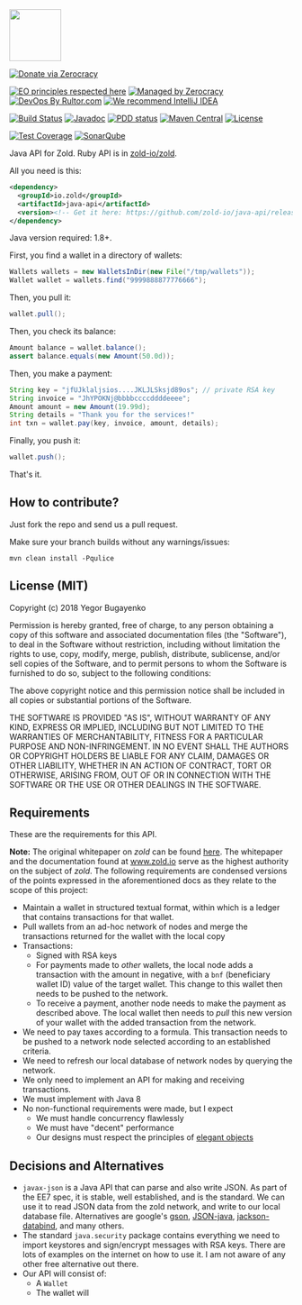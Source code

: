 <img src="http://www.zold.io/logo.svg" width="92px" height="92px"/>

[![Donate via Zerocracy](https://www.0crat.com/contrib-badge/CAZUREFND.svg)](https://www.0crat.com/contrib/CAZUREFND)

[![EO principles respected here](http://www.elegantobjects.org/badge.svg)](http://www.elegantobjects.org)
[![Managed by Zerocracy](https://www.0crat.com/badge/CAZUREFND.svg)](https://www.0crat.com/p/CAZUREFND)
[![DevOps By Rultor.com](http://www.rultor.com/b/zold-io/java-api)](http://www.rultor.com/p/zold-io/java-api)
[![We recommend IntelliJ IDEA](http://www.elegantobjects.org/intellij-idea.svg)](https://www.jetbrains.com/idea/)

[![Build Status](https://travis-ci.org/zold-io/java-api.svg?branch=master)](https://travis-ci.org/zold-io/java-api)
[![Javadoc](http://www.javadoc.io/badge/io.zold/java-api.svg)](http://www.javadoc.io/doc/io.zold/java-api)
[![PDD status](http://www.0pdd.com/svg?name=zold-io/java-api)](http://www.0pdd.com/p?name=zold-io/java-api)
[![Maven Central](https://img.shields.io/maven-central/v/io.zold/java-api.svg)](https://maven-badges.herokuapp.com/maven-central/io.zold/java-api)
[![License](https://img.shields.io/badge/license-MIT-green.svg)](https://github.com/zold-io/java-api/blob/master/LICENSE.txt)

[![Test Coverage](https://img.shields.io/codecov/c/github/zold-io/java-api.svg)](https://codecov.io/github/zold-io/java-api?branch=master)
[![SonarQube](https://img.shields.io/badge/sonar-ok-green.svg)](https://sonarcloud.io/dashboard?id=io.zold%3java-api)

Java API for Zold. Ruby API is in [zold-io/zold](https://github.com/zold-io/zold).

All you need is this:

```xml
<dependency>
  <groupId>io.zold</groupId>
  <artifactId>java-api</artifactId>
  <version><!-- Get it here: https://github.com/zold-io/java-api/releases --></version>
</dependency>
```

Java version required: 1.8+.

First, you find a wallet in a directory of wallets:

```java
Wallets wallets = new WalletsInDir(new File("/tmp/wallets"));
Wallet wallet = wallets.find("9999888877776666");
```

Then, you pull it:

```java
wallet.pull();
```

Then, you check its balance:

```java
Amount balance = wallet.balance();
assert balance.equals(new Amount(50.0d));
```

Then, you make a payment:

```java
String key = "jfUJklaljsios....JKLJLSksjd89os"; // private RSA key
String invoice = "JhYPOKNj@bbbbccccddddeeee";
Amount amount = new Amount(19.99d);
String details = "Thank you for the services!"
int txn = wallet.pay(key, invoice, amount, details);
```

Finally, you push it:

```java
wallet.push();
```

That's it.

## How to contribute?

Just fork the repo and send us a pull request.

Make sure your branch builds without any warnings/issues:

```
mvn clean install -Pqulice
```

## License (MIT)

Copyright (c) 2018 Yegor Bugayenko

Permission is hereby granted, free of charge, to any person obtaining a copy
of this software and associated documentation files (the "Software"), to deal
in the Software without restriction, including without limitation the rights
to use, copy, modify, merge, publish, distribute, sublicense, and/or sell
copies of the Software, and to permit persons to whom the Software is
furnished to do so, subject to the following conditions:

The above copyright notice and this permission notice shall be included
in all copies or substantial portions of the Software.

THE SOFTWARE IS PROVIDED "AS IS", WITHOUT WARRANTY OF ANY KIND, EXPRESS OR
IMPLIED, INCLUDING BUT NOT LIMITED TO THE WARRANTIES OF MERCHANTABILITY,
FITNESS FOR A PARTICULAR PURPOSE AND NON-INFRINGEMENT. IN NO EVENT SHALL THE
AUTHORS OR COPYRIGHT HOLDERS BE LIABLE FOR ANY CLAIM, DAMAGES OR OTHER
LIABILITY, WHETHER IN AN ACTION OF CONTRACT, TORT OR OTHERWISE, ARISING FROM,
OUT OF OR IN CONNECTION WITH THE SOFTWARE OR THE USE OR OTHER DEALINGS IN THE
SOFTWARE.

## Requirements

These are the requirements for this API.

**Note:** The original whitepaper on *zold* can be found [here](https://www.zold.io/). The whitepaper and the documentation found at www.zold.io serve as the highest authority on the subject of *zold*. The following requirements are condensed versions of the points expressed in the aforementioned docs as they relate to the scope of this project:

* Maintain a wallet in structured textual format, within which is a ledger that contains transactions for that wallet.
* Pull wallets from an ad-hoc network of nodes and merge the transactions returned for the wallet with the local copy
* Transactions:
  * Signed with RSA keys
  * For payments made to *other* wallets, the local node adds a transaction with the amount in negative, with a `bnf` (beneficiary wallet ID) value of the target wallet. This change to this wallet then needs to be pushed to the network.
  * To receive a payment, another node needs to make the payment as described above. The local wallet then needs to *pull* this new version of your wallet with the added transaction from the network.
* We need to pay taxes according to a formula. This transaction needs to be pushed to a network node selected according to an established criteria.
* We need to refresh our local database of network nodes by querying the network.
* We only need to implement an API for making and receiving transactions.
* We must implement with Java 8
* No non-functional requirements were made, but I expect
  * We must handle concurrency flawlessly
  * We must have "decent" performance
  * Our designs must respect the principles of [elegant objects](www.elegantobjects.org)

## Decisions and Alternatives

* `javax-json` is a Java API that can parse and also write JSON. As part of the EE7 spec, it is stable, well established, and is the standard. We can use it to read JSON data from the zold network, and write to our local database file. Alternatives are google's [gson](https://github.com/google/gson), [JSON-java](https://github.com/stleary/JSON-java), [jackson-databind](https://github.com/FasterXML/jackson-databind/), and many others.
* The standard `java.security` package contains everything we need to import keystores and sign/encrypt messages with RSA keys. There are lots of examples on the internet on how to use it. I am not aware of any other free alternative out there.
* Our API will consist of:
  * A `Wallet`
  * The wallet will 
